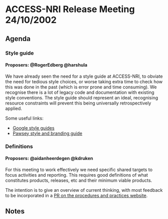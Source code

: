 # ACCESS-NRI Release Meeting 24/10/2002

## Agenda 

### Style guide
#### Proposers: @RogerEdberg @harshula
We have already seen the need for a style guide at ACCESS-NRI, to obviate the need for tedious style choices, or worse taking extra time to check how this was done in the past (which is error prone and time consuming). We recognise there is a lot of legacy code and documentation with existing style conventions. The style guide should represent an ideal, recognising resource constraints will prevent this being universally retrospectively applied.

Some useful links:

- [Google style guides](https://google.github.io/styleguide/)
- [Pawsey style and branding guide](https://pawsey.org.au/wp-content/uploads/2021/05/PawseyBrandStyleGuideWeb.pdf)

### Definitions
#### Proposers: @aidanheerdegen @kdruken
For this meeting to work effectively we need specific shared targets to focus activities and reporting. This requires good definitions of what constitutes products, releases, etc and their minimum viable products.  

The intention is to give an overview of current thinking, with most feedback to be incorporated in a [PR on the procedures and practices website][PR-18].

[PR-18]: https://github.com/ACCESS-NRI/procedures-and-practices/issues/18

## Notes
